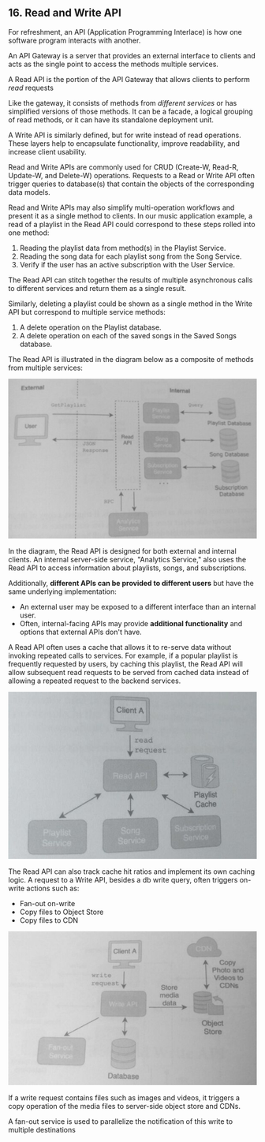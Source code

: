 ## 16. Read and Write API

For refreshment, an API (Application Programming Interlace) is how one software program interacts
with another.

An API Gateway is a server that provides an external interface to clients and acts as the
single point to access the methods multiple services.

A Read API is the portion of the API Gateway that allows clients to perform *read* requests

Like the gateway, it consists of methods from *different services* or has simplified versions of
those methods. It can be a facade, a logical grouping of read methods, or it can have its
standalone deployment unit.

A Write API is similarly defined, but for write instead of read operations.
These layers help to encapsulate functionality, improve readability, and increase client usability.

Read and Write APIs are commonly used for CRUD (Create-W, Read-R, Update-W, and Delete-W)
operations. Requests to a Read or Write API often trigger queries to database(s) that contain
the objects of the corresponding data models.

Read and Write APIs may also simplify multi-operation workflows and present it as a single
method to clients. In our music application example, a read of a playlist in the Read API
could correspond to these steps rolled into one method:

1. Reading the playlist data from method(s) in the Playlist Service.
2. Reading the song data for each playlist song from the Song Service.
3. Verify if the user has an active subscription with the User Service.

The Read API can stitch together the results of multiple asynchronous calls to different
services and return them as a single result.

Similarly, deleting a playlist could be shown as a single method in the Write API but
correspond to multiple service methods:

1. A delete operation on the Playlist database.
2. A delete operation on each of the saved songs in the Saved Songs database.

The Read API is illustrated in the diagram below as a composite of methods from multiple
services:

![](../imgs/0047.jpg)

In the diagram, the Read API is designed for both external and internal clients. An internal
server-side service, "Analytics Service," also uses the Read API to access information about
playlists, songs, and subscriptions.

Additionally, **different APIs can be provided to different users** but have the same underlying
implementation:
* An external user may be exposed to a different interface than an internal user.
* Often, internal-facing APIs may provide **additional functionality** and options that external
  APIs don't have.

A Read API often uses a cache that allows it to re-serve data without invoking repeated calls
to services. For example, if a popular playlist is frequently requested by users, by caching this
playlist, the Read API will allow subsequent read requests to be served from cached data
instead of allowing a repeated request to the backend services.

![](../imgs/0048.jpg)

The Read API can also track cache hit ratios and implement its own caching logic.
A request to a Write API, besides a db write query, often triggers on-write actions such as:

* Fan-out on-write
* Copy files to Object Store
* Copy files to CDN


![](../imgs/0049.jpg)

If a write request contains files such as images and videos, it triggers a copy operation
of the media files to server-side object store and CDNs. 

A fan-out service is used to parallelize the notification of this write to multiple destinations
